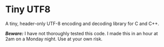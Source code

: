 # Tiny UTF8

A tiny, header-only UTF-8 encoding and decoding library for C and C++.  

***Beware:*** I have not thoroughly tested this code.  I made this in an hour at
2am on a Monday night.  Use at your own risk.